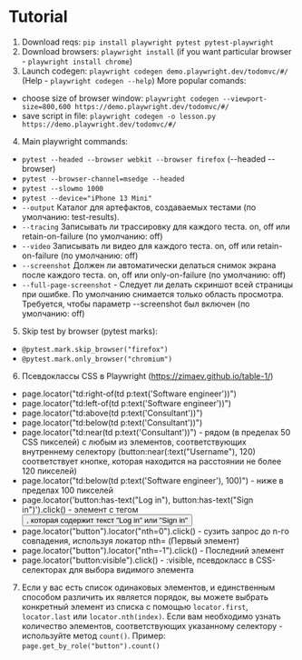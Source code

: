 # **Tutorial**

1. Download reqs: `pip install playwright pytest pytest-playwright`
2. Download browsers: `playwright install` (if you want particular browser - `playwright install chrome`)
3. Launch codegen: `playwright codegen demo.playwright.dev/todomvc/#/` (Help - `playwright codegen --help`)
More popular comands:
- choose size of browser window: `playwright codegen --viewport-size=800,600 https://demo.playwright.dev/todomvc/#/`
- save script in file: `playwright codegen -o lesson.py https://demo.playwright.dev/todomvc/#/`

4. Main playwright commands:
- `pytest --headed --browser webkit --browser firefox` (--headed --browser)
- `pytest --browser-channel=msedge --headed`
- `pytest --slowmo 1000`
- `pytest --device="iPhone 13 Mini"`
- `--output` Каталог для артефактов, создаваемых тестами (по умолчанию: test-results).
- `--tracing` Записывать ли трассировку для каждого теста. on, off или retain-on-failure (по умолчанию: off)
- `--video` Записывать ли видео для каждого теста. on, off или retain-on-failure (по умолчанию: off)
- `--screenshot` Должен ли автоматически делаться снимок экрана после каждого теста. on, off или only-on-failure (по умолчанию: off)
- `--full-page-screenshot` - Следует ли делать скриншот всей страницы при ошибке. По умолчанию снимается только область просмотра. Требуется, чтобы параметр --screenshot был включен (по умолчанию: off)

5. Skip test by browser (pytest marks):
- `@pytest.mark.skip_browser("firefox")`
- `@pytest.mark.only_browser("chromium")`

6. Псевдоклассы CSS в Рlaywright (https://zimaev.github.io/table-1/)
- page.locator("td:right-of(td p:text('Software engineer'))")
- page.locator("td:left-of(td p:text('Software engineer'))")
- page.locator("td:above(td p:text('Consultant'))")
- page.locator("td:below(td p:text('Consultant'))")
- page.locator("td:near(td p:text('Consultant'))") - рядом (в пределах 50 CSS пикселей) с любым из элементов, соответствующих внутреннему селектору (button:near(:text("Username"), 120) соответствует кнопке, которая находится на расстоянии не более 120 пикселей)
- page.locator("td:below(td p:text('Software engineer'), 100)") - ниже в пределах 100 пикселей
- page.locator('button:has-text("Log in"), button:has-text("Sign in")').click() - элемент с тегом <button>, которая содержит текст "Log in" или "Sign in"
- page.locator("button").locator("nth=0").click() - сузить запрос до n-го совпадения, используя локатор nth= (Первый элемент)
- page.locator("button").locator("nth=-1").click() - Последний элемент
- page.locator("button:visible").click() - :visible, псевдокласс в CSS-селекторах для выбора видимого элемента

7. Если у вас есть список одинаковых элементов, и единственным способом различить их является порядок,
вы можете выбрать конкретный элемент из списка с помощью `locator.first`, `locator.last` или `locator.nth(index)`.
Если вам необходимо узнать количество элементов, соответствующих указанному селектору - используйте метод `count()`. Пример:
``page.get_by_role("button").count()``